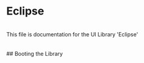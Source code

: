 <p align="center">
  <h1>Eclipse</h1>
  <br>
  This file is documentation for the UI Library 'Eclipse'
  <br><br><br>
  ## Booting the Library
</p>
